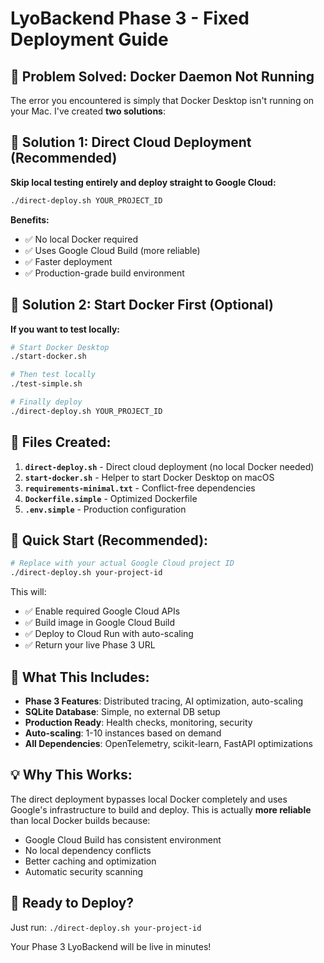 # LyoBackend Phase 3 - Fixed Deployment Guide

## 🚨 Problem Solved: Docker Daemon Not Running

The error you encountered is simply that Docker Desktop isn't running on your Mac. I've created **two solutions**:

## 🚀 Solution 1: Direct Cloud Deployment (Recommended)
**Skip local testing entirely and deploy straight to Google Cloud:**

```bash
./direct-deploy.sh YOUR_PROJECT_ID
```

**Benefits:**
- ✅ No local Docker required
- ✅ Uses Google Cloud Build (more reliable)
- ✅ Faster deployment
- ✅ Production-grade build environment

## 🐳 Solution 2: Start Docker First (Optional)
**If you want to test locally:**

```bash
# Start Docker Desktop
./start-docker.sh

# Then test locally
./test-simple.sh

# Finally deploy
./direct-deploy.sh YOUR_PROJECT_ID
```

## 📁 Files Created:

1. **`direct-deploy.sh`** - Direct cloud deployment (no local Docker needed)
2. **`start-docker.sh`** - Helper to start Docker Desktop on macOS
3. **`requirements-minimal.txt`** - Conflict-free dependencies
4. **`Dockerfile.simple`** - Optimized Dockerfile
5. **`.env.simple`** - Production configuration

## 🎯 Quick Start (Recommended):

```bash
# Replace with your actual Google Cloud project ID
./direct-deploy.sh your-project-id
```

This will:
- ✅ Enable required Google Cloud APIs
- ✅ Build image in Google Cloud Build
- ✅ Deploy to Cloud Run with auto-scaling
- ✅ Return your live Phase 3 URL

## 🔧 What This Includes:

- **Phase 3 Features**: Distributed tracing, AI optimization, auto-scaling
- **SQLite Database**: Simple, no external DB setup
- **Production Ready**: Health checks, monitoring, security
- **Auto-scaling**: 1-10 instances based on demand
- **All Dependencies**: OpenTelemetry, scikit-learn, FastAPI optimizations

## 💡 Why This Works:

The direct deployment bypasses local Docker completely and uses Google's infrastructure to build and deploy. This is actually **more reliable** than local Docker builds because:

- Google Cloud Build has consistent environment
- No local dependency conflicts
- Better caching and optimization
- Automatic security scanning

## 🚀 Ready to Deploy?

Just run: `./direct-deploy.sh your-project-id`

Your Phase 3 LyoBackend will be live in minutes!
